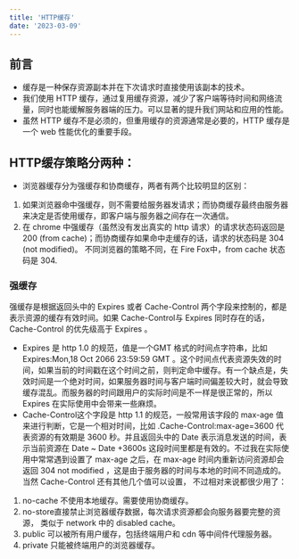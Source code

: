 ```yaml
---
title: 'HTTP缓存'
date: '2023-03-09'
---
```


## 前言
 - 缓存是一种保存资源副本并在下次请求时直接使用该副本的技术。
 - 我们使用 HTTP 缓存，通过复用缓存资源，减少了客户端等待时间和网络流量，同时也能缓解服务器端的压力。可以显著的提升我们网站和应用的性能。
 - 虽然 HTTP 缓存不是必须的，但重用缓存的资源通常是必要的，HTTP 缓存是一个 web 性能优化的重要手段。


## HTTP缓存策略分两种：
 - 浏览器缓存分为强缓存和协商缓存，两者有两个比较明显的区别：
  1. 如果浏览器命中强缓存，则不需要给服务器发请求；而协商缓存最终由服务器来决定是否使用缓存，即客户端与服务器之间存在一次通信。
  2. 在 chrome 中强缓存（虽然没有发出真实的 http 请求）的请求状态码返回是 200 (from cache)；而协商缓存如果命中走缓存的话，请求的状态码是 304 (not modified)。 不同浏览器的策略不同，在 Fire Fox中，from cache 状态码是 304.

### 强缓存
强缓存是根据返回头中的 Expires 或者 Cache-Control 两个字段来控制的，都是表示资源的缓存有效时间。如果 Cache-Control与 Expires 同时存在的话， Cache-Control 的优先级高于 Expires 。
 - Expires 是 http 1.0 的规范，值是一个GMT 格式的时间点字符串，比如 Expires:Mon,18 Oct 2066 23:59:59 GMT 。这个时间点代表资源失效的时间，如果当前的时间戳在这个时间之前，则判定命中缓存。有一个缺点是，失效时间是一个绝对时间，如果服务器时间与客户端时间偏差较大时，就会导致缓存混乱。而服务器的时间跟用户的实际时间是不一样是很正常的，所以 Expires 在实际使用中会带来一些麻烦。
 - Cache-Control这个字段是 http 1.1 的规范，一般常用该字段的 max-age 值来进行判断，它是一个相对时间，比如 .Cache-Control:max-age=3600 代表资源的有效期是 3600 秒。并且返回头中的 Date 表示消息发送的时间，表示当前资源在 Date ~ Date +3600s 这段时间里都是有效的。不过我在实际使用中常常遇到设置了 max-age 之后，在 max-age 时间内重新访问资源却会返回 304 not modified ，这是由于服务器的时间与本地的时间不同造成的。当然 Cache-Control 还有其他几个值可以设置， 不过相对来说都很少用了：
  1. no-cache 不使用本地缓存。需要使用协商缓存。
  2. no-store直接禁止浏览器缓存数据，每次请求资源都会向服务器要完整的资源， 类似于 network 中的 disabled cache。
  3. public 可以被所有用户缓存，包括终端用户和 cdn 等中间件代理服务器。
  4. private 只能被终端用户的浏览器缓存。
